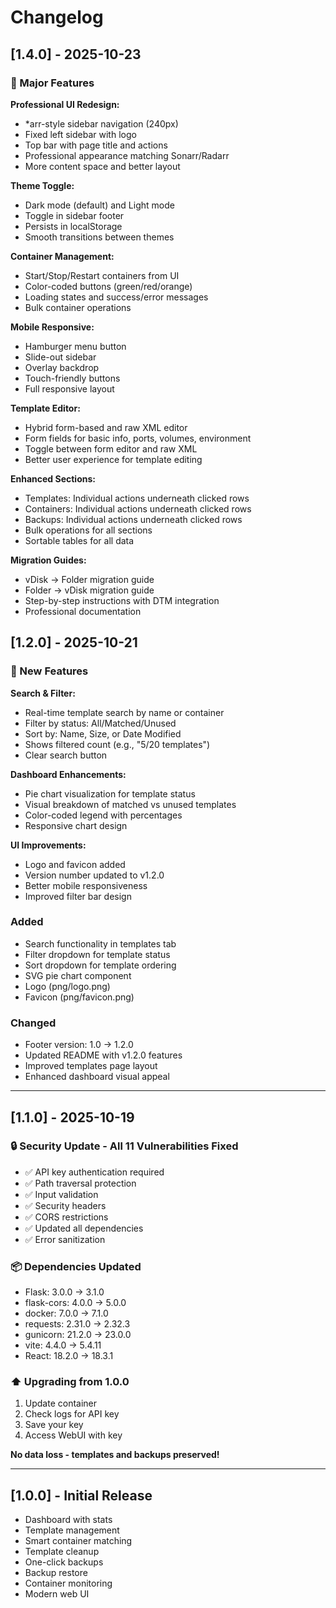 # Changelog

## [1.4.0] - 2025-10-23

### 🎉 Major Features

**Professional UI Redesign:**
- *arr-style sidebar navigation (240px)
- Fixed left sidebar with logo
- Top bar with page title and actions
- Professional appearance matching Sonarr/Radarr
- More content space and better layout

**Theme Toggle:**
- Dark mode (default) and Light mode
- Toggle in sidebar footer
- Persists in localStorage
- Smooth transitions between themes

**Container Management:**
- Start/Stop/Restart containers from UI
- Color-coded buttons (green/red/orange)
- Loading states and success/error messages
- Bulk container operations

**Mobile Responsive:**
- Hamburger menu button
- Slide-out sidebar
- Overlay backdrop
- Touch-friendly buttons
- Full responsive layout

**Template Editor:**
- Hybrid form-based and raw XML editor
- Form fields for basic info, ports, volumes, environment
- Toggle between form editor and raw XML
- Better user experience for template editing

**Enhanced Sections:**
- Templates: Individual actions underneath clicked rows
- Containers: Individual actions underneath clicked rows  
- Backups: Individual actions underneath clicked rows
- Bulk operations for all sections
- Sortable tables for all data

**Migration Guides:**
- vDisk → Folder migration guide
- Folder → vDisk migration guide
- Step-by-step instructions with DTM integration
- Professional documentation

## [1.2.0] - 2025-10-21

### 🎉 New Features

**Search & Filter:**
- Real-time template search by name or container
- Filter by status: All/Matched/Unused
- Sort by: Name, Size, or Date Modified
- Shows filtered count (e.g., "5/20 templates")
- Clear search button

**Dashboard Enhancements:**
- Pie chart visualization for template status
- Visual breakdown of matched vs unused templates
- Color-coded legend with percentages
- Responsive chart design

**UI Improvements:**
- Logo and favicon added
- Version number updated to v1.2.0
- Better mobile responsiveness
- Improved filter bar design

### Added
- Search functionality in templates tab
- Filter dropdown for template status
- Sort dropdown for template ordering
- SVG pie chart component
- Logo (png/logo.png)
- Favicon (png/favicon.png)

### Changed
- Footer version: 1.0 → 1.2.0
- Updated README with v1.2.0 features
- Improved templates page layout
- Enhanced dashboard visual appeal

---

## [1.1.0] - 2025-10-19

### 🔒 Security Update - All 11 Vulnerabilities Fixed

- ✅ API key authentication required
- ✅ Path traversal protection
- ✅ Input validation
- ✅ Security headers
- ✅ CORS restrictions
- ✅ Updated all dependencies
- ✅ Error sanitization

### 📦 Dependencies Updated

- Flask: 3.0.0 → 3.1.0
- flask-cors: 4.0.0 → 5.0.0
- docker: 7.0.0 → 7.1.0
- requests: 2.31.0 → 2.32.3
- gunicorn: 21.2.0 → 23.0.0
- vite: 4.4.0 → 5.4.11
- React: 18.2.0 → 18.3.1

### ⬆️ Upgrading from 1.0.0

1. Update container
2. Check logs for API key
3. Save your key
4. Access WebUI with key

**No data loss - templates and backups preserved!**

---

## [1.0.0] - Initial Release

- Dashboard with stats
- Template management
- Smart container matching
- Template cleanup
- One-click backups
- Backup restore
- Container monitoring
- Modern web UI
